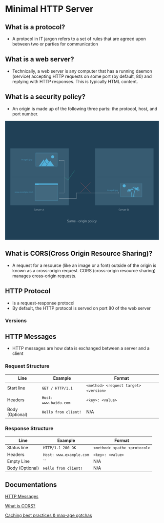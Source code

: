 # Minimal HTTP Server
## What is a protocol?
* A protocol in IT jargon refers to a set of rules that are agreed upon between two or parties for communication

## What is a web server?
* Technically, a web server is any computer that has a running daemon (service) accepting HTTP requests on some port (by default, 80) and replying with HTTP responses. This is typically HTML content.

## What is a security policy?
* An origin is made up of the following three parts: the protocol, host, and port number.

<img src="../img/same-origin.svg" />

## What is CORS(Cross Origin Resource Sharing)?
* A request for a resource (like an image or a font) outside of the origin is known as a cross-origin request. CORS (cross-origin resource sharing) manages cross-origin requests.

## HTTP Protocol
* Is a request-response protocol
* By default, the HTTP protocol is served on port 80 of the web server

### Versions

## HTTP Messages
* HTTP messages are how data is exchanged between a server and a client

### Request Structure
| Line            | Example                       | Format                       |
|-----------------|-------------------------------|---------------------------------------|
| Start line      | `GET / HTTP/1.1`              | `<method> <request target> <version>` |
| Headers         | `Host: www.baidu.com`         | `<key>: <value>`                      | 
| Body (Optional) | `Hello from client!`          | N/A                                   |

### Response Structure
| Line            | Example                       | Format                       |
|-----------------|-------------------------------|------------------------------|
| Status line     | `HTTP/1.1 200 OK`             | `<method> <path> <protocol>` |
| Headers         | `Host: www.example.com`       | `<key>: <value>`             |
| Empty Line      |  ``                           | N/A                          |
| Body (Optional) | `Hello from client!`          | N/A                          |

## Documentations
<a href="https://developer.mozilla.org/en-US/docs/Web/HTTP/Messages">HTTP Messages</a>

<a href="https://www.codecademy.com/articles/what-is-cors">What is CORS?</a>

<a href="https://jakearchibald.com/2016/caching-best-practices/?utm_campaign=chrome_series_catchingbestpractices_072717&utm_source=chromedev&utm_medium=yt-desc">Caching best practices & max-age gotchas</a>